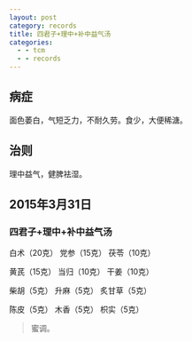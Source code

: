 ```yaml
---
layout: post
category: records
title: 四君子+理中+补中益气汤
categories:
  - - tcm
  - - records
---
```


## 病症 ##

面色萎白，气短乏力，不耐久劳。食少，大便稀溏。

## 治则 ##

理中益气，健脾袪湿。

## 2015年3月31日 ##

###  四君子+理中+补中益气汤 ###

白术（20克） 党参（15克） 茯苓（10克）

黄芪（15克） 当归（10克） 干姜（10克） 

柴胡（5克） 升麻（5克） 炙甘草（5克）

陈皮（5克） 木香（5克） 枳实（5克）

> 蜜调。

